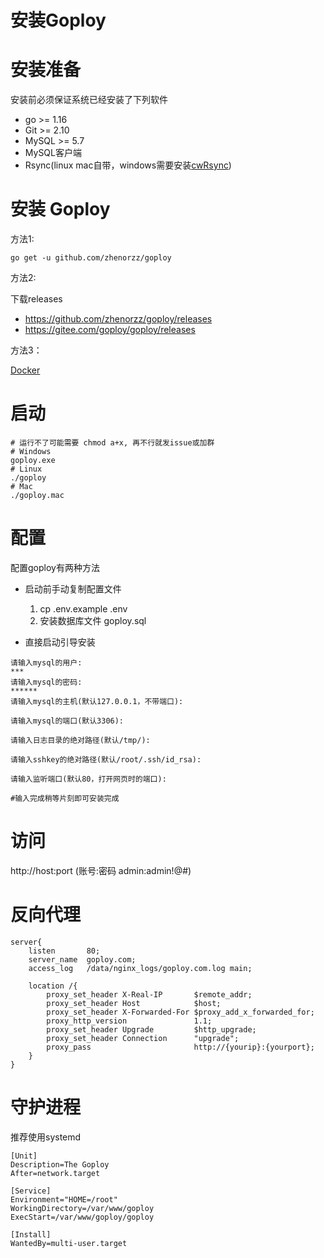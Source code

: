 # 安装Goploy

# 安装准备

安装前必须保证系统已经安装了下列软件

- go >= 1.16
- Git >= 2.10
- MySQL >= 5.7
- MySQL客户端
- Rsync(linux mac自带，windows需要安装[cwRsync](https://www.itefix.net/cwrsync))

# 安装 Goploy
方法1:

```
go get -u github.com/zhenorzz/goploy
```

方法2: 

下载releases
- https://github.com/zhenorzz/goploy/releases
- https://gitee.com/goploy/goploy/releases

方法3：

[Docker](https://hub.docker.com/r/zhenorzz/goploy)

# 启动

```shell
# 运行不了可能需要 chmod a+x, 再不行就发issue或加群
# Windows
goploy.exe
# Linux
./goploy
# Mac
./goploy.mac
```

# 配置

配置goploy有两种方法

- 启动前手动复制配置文件
    1. cp .env.example .env
    2. 安装数据库文件 goploy.sql

- 直接启动引导安装

```shell
请输入mysql的用户:
***
请输入mysql的密码:
******
请输入mysql的主机(默认127.0.0.1，不带端口):

请输入mysql的端口(默认3306):

请输入日志目录的绝对路径(默认/tmp/):

请输入sshkey的绝对路径(默认/root/.ssh/id_rsa):

请输入监听端口(默认80，打开网页时的端口):

#输入完成稍等片刻即可安装完成
```
    
# 访问

http://host:port (账号:密码 admin:admin!@#)

# 反向代理

```nginx
server{
    listen       80;
    server_name  goploy.com;
    access_log   /data/nginx_logs/goploy.com.log main;

    location /{
        proxy_set_header X-Real-IP       $remote_addr;
        proxy_set_header Host            $host;
        proxy_set_header X-Forwarded-For $proxy_add_x_forwarded_for;
        proxy_http_version               1.1;
        proxy_set_header Upgrade         $http_upgrade;
        proxy_set_header Connection      "upgrade";
        proxy_pass                       http://{yourip}:{yourport};
    }
}
```

# 守护进程

推荐使用systemd

```shell
[Unit]
Description=The Goploy
After=network.target

[Service]
Environment="HOME=/root"
WorkingDirectory=/var/www/goploy
ExecStart=/var/www/goploy/goploy

[Install]
WantedBy=multi-user.target
```